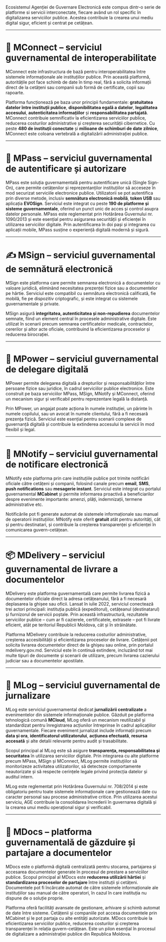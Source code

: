 Ecosistemul Agenției de Guvernare Electronică este compus dintr-o serie de platforme si servicii interconectate, fiecare având un rol specific în digitalizarea serviciilor publice. Acestea contribuie la crearea unui mediu digital sigur, eficient și centrat pe cetățean.

* * *

# 🔗 MConnect –  serviciul guvernamental de interoperabilitate

MConnect este infrastructura de bază pentru interoperabilitatea între sistemele informaționale ale instituțiilor publice. Prin această platformă, autoritățile pot face schimb de date în timp real, fără a solicita informații direct de la cetățeni sau companii sub formă de certificate, copii sau rapoarte.

Platforma funcționează pe baza unor principii fundamentale: **gratuitatea datelor între instituții publice**, **disponibilitatea egală a datelor**, **legalitatea accesului**, **autenticitatea informațiilor** și **responsabilitatea partajată**. MConnect contribuie semnificativ la eficientizarea serviciilor publice, reducerea costurilor administrative și creșterea securității cibernetice. Cu peste **480 de instituții conectate** și **milioane de schimburi de date zilnice**, MConnect este coloana vertebrală a digitalizării administrației publice.

* * *

# 🔐 MPass –  serviciul guvernamental de autentificare și autorizare

MPass este soluția guvernamentală pentru autentificare unică (Single Sign-On), care permite cetățenilor și reprezentanților instituțiilor să acceseze în mod securizat serviciile electronice publice. Utilizatorii se pot autentifica prin diverse metode, inclusiv **semnătura electronică mobilă**, **token USB** sau aplicația **EVOSign**.
Serviciul este integrat cu peste **190 de platforme și sisteme guvernamentale**, oferind un punct unic de acces și control asupra datelor personale. MPass este reglementat prin Hotărârea Guvernului nr. 1090/2013 și este esențial pentru asigurarea securității și eficienței în utilizarea serviciilor digitale. Prin autentificarea în doi pași și integrarea cu aplicații mobile, MPass susține o experiență digitală modernă și sigură.

* * *

# ✍️ MSign –  serviciul guvernamental de semnătură electronică

MSign este platforma care permite semnarea electronică a documentelor cu valoare juridică, eliminând necesitatea prezenței fizice sau a documentelor pe hârtie. Serviciul este compatibil cu semnătura electronică calificată, fie mobilă, fie pe dispozitiv criptografic, și este integrat cu sistemele guvernamentale și private.

MSign asigură **integritatea, autenticitatea și non-repudierea** documentelor semnate, fiind un element central în procesele administrative digitale. Este utilizat în scenarii precum semnarea certificatelor medicale, contractelor, cererilor și altor acte oficiale, contribuind la eficientizarea proceselor și reducerea birocrației.

* * *

# 🧾 MPower – serviciul guvernamental de delegare digitală

MPower permite delegarea digitală a drepturilor și responsabilităților între persoane fizice sau juridice, în cadrul serviciilor publice electronice. Este construit pe baza serviciilor MPass, MSign, MNotify și MConnect, oferind un mecanism sigur și verificabil pentru reprezentare legală la distanță.

Prin MPower, un angajat poate acționa în numele instituției, un părinte în numele copilului, sau un avocat în numele clientului, fără a fi necesară prezența fizică. Serviciul este esențial pentru scenarii complexe de guvernanță digitală și contribuie la extinderea accesului la servicii în mod flexibil și legal.

* * *

# 🔔 MNotify – serviciul guvernamental de notificare electronică

MNotify este platforma prin care instituțiile publice pot trimite notificări oficiale către cetățeni și companii, folosind canale precum **email**, **SMS**, **push notifications** sau **mesagerie instant**. Serviciul este integrat cu portalul guvernamental **MCabinet** și permite informarea proactivă a beneficiarilor despre evenimente importante: amenzi, plăți, indemnizații, termene administrative etc.

Notificările pot fi generate automat de sistemele informaționale sau manual de operatorii instituțiilor. MNotify este oferit **gratuit** atât pentru autorități, cât și pentru destinatari, și contribuie la creșterea transparenței și eficienței în comunicarea guvern-cetățean.

* * *

# 📦 MDelivery – serviciul guvernamental de livrare a documentelor

MDelivery este platforma guvernamentală care permite livrarea fizică a documentelor oficiale direct la adresa cetățeanului, fără a fi necesară deplasarea la ghișee sau oficii. Lansat în iulie 2022, serviciul conectează trei actori principali: instituția publică (expeditorul), cetățeanul (destinatarul) și furnizorul de servicii poștale. Prin această infrastructură, rezultatele serviciilor publice – cum ar fi cazierele, certificatele, extrasele – pot fi livrate eficient, atât pe teritoriul Republicii Moldova, cât și în străinătate.

Platforma MDelivery contribuie la reducerea costurilor administrative, creșterea accesibilității și eficientizarea proceselor de livrare. Cetățenii pot solicita livrarea documentelor direct de la ghișeu sau online, prin portalul mdelivery.gov.md. Serviciul este în continuă extindere, incluzând tot mai multe tipuri de documente și scenarii de utilizare, precum livrarea cazierului judiciar sau a documentelor apostilate.

* * *

# 📜 MLog – serviciul guvernamental de jurnalizare

MLog este serviciul guvernamental dedicat **jurnalizării centralizate** a evenimentelor din sistemele informaționale publice. Găzduit pe platforma tehnologică comună **MCloud**, MLog oferă un mecanism reutilizabil și standardizat pentru înregistrarea acțiunilor întreprinse în cadrul aplicațiilor guvernamentale. Fiecare eveniment jurnalizat include informații precum **data și ora**, **identificatorul utilizatorului**, **acțiunea efectuată**, **resursa accesată** și alte detalii relevante pentru audit și trasabilitate.

Scopul principal al MLog este să asigure **transparența, responsabilitatea și securitatea** în utilizarea serviciilor digitale. Prin integrarea cu alte platforme precum MPass, MSign și MConnect, MLog permite instituțiilor să monitorizeze activitatea utilizatorilor, să detecteze comportamente neautorizate și să respecte cerințele legale privind protecția datelor și auditul intern.

MLog este reglementat prin Hotărârea Guvernului nr. 708/2014 și este obligatoriu pentru toate sistemele informaționale care gestionează date cu caracter personal sau procese administrative critice. Prin utilizarea acestui serviciu, AGE contribuie la consolidarea încrederii în guvernarea digitală și la crearea unui mediu operațional sigur și verificabil.

* * *

# 📁 MDocs – platforma guvernamentală de găzduire și partajare a documentelor

MDocs este o platformă digitală centralizată pentru stocarea, partajarea și accesarea documentelor generate în procesul de prestare a serviciilor publice. Scopul principal al MDocs este **reducerea utilizării hârtiei** și **standardizarea proceselor de partajare** între instituții și cetățeni. Documentele pot fi încărcate automat de către sistemele informaționale ale instituțiilor sau manual de către operatori, în cazul în care instituția nu dispune de o soluție proprie.

Platforma oferă facilități avansate de gestionare, arhivare și schimb automat de date între sisteme. Cetățenii și companiile pot accesa documentele prin MCabinet și le pot partaja cu alte entități autorizate. MDocs contribuie la eficientizarea serviciilor publice, reducerea costurilor și creșterea transparenței în relația guvern-cetățean. Este un pilon esențial în procesul de digitalizare a administrației publice din Republica Moldova.

